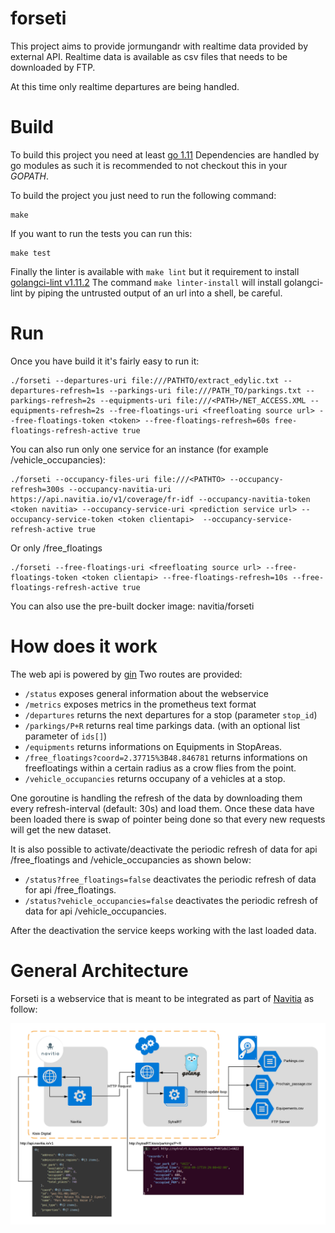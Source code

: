 forseti
===========
This project aims to provide jormungandr with realtime data provided by external API.
Realtime data is available as csv files that needs to be downloaded by FTP.

At this time only realtime departures are being handled.

Build
=====
To build this project you need at least [go 1.11](https://golang.org/dl)
Dependencies are handled by go modules as such it is recommended to not checkout this in your *GOPATH*.

To build the project you just need to run the following command:
```
make
```

If you want to run the tests you can run this:
```
make test
```

Finally the linter is available with `make lint` but it requirement to install [golangci-lint v1.11.2](https://github.com/golangci/golangci-lint)
The command `make linter-install` will install golangci-lint by piping the untrusted output of an url into a shell, be careful.


Run
===
Once you have build it it's fairly easy to run it:
```
./forseti --departures-uri file:///PATHTO/extract_edylic.txt --departures-refresh=1s --parkings-uri file:///PATH_TO/parkings.txt --parkings-refresh=2s --equipments-uri file:///<PATH>/NET_ACCESS.XML --equipments-refresh=2s --free-floatings-uri <freefloating source url> --free-floatings-token <token> --free-floatings-refresh=60s free-floatings-refresh-active true

```

You can also run only one service for an instance (for example /vehicle_occupancies):
```
./forseti --occupancy-files-uri file:///<PATHTO> --occupancy-refresh=300s --occupancy-navitia-uri https://api.navitia.io/v1/coverage/fr-idf --occupancy-navitia-token <token navitia> --occupancy-service-uri <prediction service url> --occupancy-service-token <token clientapi>  --occupancy-service-refresh-active true

```

Or only /free_floatings
```
./forseti --free-floatings-uri <freefloating source url> --free-floatings-token <token clientapi> --free-floatings-refresh=10s --free-floatings-refresh-active true

```

You can also use the pre-built docker image: navitia/forseti

How does it work
================
The web api is powered by [gin](https://github.com/gin-gonic/gin)
Two routes are provided:
  - `/status` exposes general information about the webservice  
  - `/metrics` exposes metrics in the prometheus text format
  - `/departures` returns the next departures for a stop (parameter `stop_id`)
  - `/parkings/P+R` returns real time parkings data. (with an optional list parameter of `ids[]`)
  - `/equipments` returns informations on Equipments in StopAreas.
  - `/free_floatings?coord=2.37715%3B48.846781` returns informations on freefloatings  within a certain radius as a crow flies from the point.
  - `/vehicle_occupancies` returns occupany of a vehicles at a stop.

One goroutine is handling the refresh of the data by downloading them every refresh-interval (default: 30s)
and load them. Once these data have been loaded there is swap of pointer being done so that every new requests
will get the new dataset.

It is also possible to activate/deactivate the periodic refresh of data for api /free_floatings and /vehicle_occupancies as shown below:
  - `/status?free_floatings=false` deactivates the periodic refresh of data for api /free_floatings.
  - `/status?vehicle_occupancies=false` deactivates the periodic refresh of data for api /vehicle_occupancies.

After the deactivation the service keeps working with the last loaded data.

General Architecture
================
Forseti is a webservice that is meant to be integrated as part of [Navitia](https://www.navitia.io) as follow: 

![artchitecture](doc/architecture.png)
